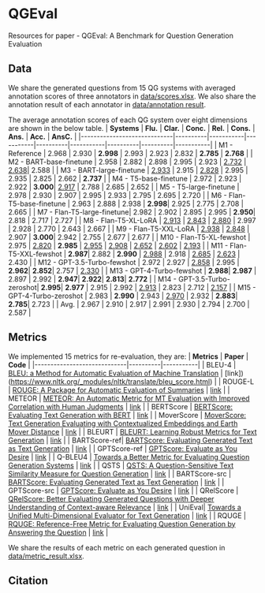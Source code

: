 # QGEval
Resources for paper - QGEval: A Benchmark for Question Generation Evaluation

## Data
We share the generated questions from 15 QG systems with averaged annotation scores of three annotators in [data/scores.xlsx](https://github.com/WeipingFu/QGEval/blob/main/data/scores.xlsx).
We also share the annotation result of each annotator in [data/annotation result](https://github.com/WeipingFu/QGEval/tree/main/data/annotation%20result).

The average annotation scores of each QG system over eight dimensions are shown in the below table.
| **Systems**                | **Flu.** | **Clar.** | **Conc.** | **Rel.** | **Cons.** | **Ans.** | **Acc.** | **AnsC.** |
|-----------------------------|----------|-----------|-----------|----------|-----------|----------|----------|-----------|
| M1 - Reference              | 2.968    | 2.930     | **2.998** | 2.993    | 2.923     | 2.832    | **2.785** | **2.768** |
| M2 - BART-base-finetune     | 2.958    | 2.882     | 2.898     | 2.995    | 2.923     | <u>2.732</u>  | <span style="text-decoration:underline;">2.638</span>| 2.588     |
| M3 - BART-large-finetune    | <span style="text-decoration:underline;">2.933</span>  | 2.915     | <span style="text-decoration:underline;">2.828</span>   | 2.995    | 2.935     | 2.825    | 2.662    | **2.737** |
| M4 - T5-base-finetune       | 2.972    | 2.923     | 2.922     | **3.000**| <span style="text-decoration:underline;">2.917</span>   | 2.788    | 2.685    | 2.652     |
| M5 - T5-large-finetune      | 2.978    | 2.930     | 2.907     | 2.995    | 2.933     | 2.795    | 2.695    | 2.720     |
| M6 - Flan-T5-base-finetune | 2.963    | 2.888     | 2.938     | **2.998**| 2.925     | 2.775    | 2.708    | 2.665     |
| M7 - Flan-T5-large-finetune| 2.982    | 2.902     | 2.895     | 2.995    | **2.950**| 2.818    | 2.717    | 2.727     |
| M8 - Flan-T5-XL-LoRA        | <span style="text-decoration:underline;">2.913</span>  | <span style="text-decoration:underline;">2.843</span>   | <span style="text-decoration:underline;">2.880</span>   | 2.997    | 2.928     | 2.770    | 2.643    | 2.667     |
| M9 - Flan-T5-XXL-LoRA       | <span style="text-decoration:underline;">2.938</span>  | <span style="text-decoration:underline;">2.848</span>   | 2.907     | **3.000**| 2.942     | 2.755    | 2.677    | 2.677     |
| M10 - Flan-T5-XL-fewshot    | 2.975    | <span style="text-decoration:underline;">2.820</span>   | **2.985** | <span style="text-decoration:underline;">2.955</span>  | <span style="text-decoration:underline;">2.908</span>   | <span style="text-decoration:underline;">2.652</span>  | <span style="text-decoration:underline;">2.602</span>  | <span style="text-decoration:underline;">2.193</span>   |
| M11 - Flan-T5-XXL-fewshot   | **2.987**| 2.882     | **2.990** | <span style="text-decoration:underline;">2.988</span>  | 2.918     | <span style="text-decoration:underline;">2.685</span>  | <span style="text-decoration:underline;">2.623</span>  | 2.430     |
| M12 - GPT-3.5-Turbo-fewshot | 2.972    | 2.927     | <span style="text-decoration:underline;">2.858</span>   | 2.995    | **2.962**| **2.852**| 2.757    | <span style="text-decoration:underline;">2.330</span>   |
| M13 - GPT-4-Turbo-fewshot   | **2.988**| **2.987** | 2.897     | 2.992    | **2.947**| **2.922**| **2.813**| **2.772** |
| M14 - GPT-3.5-Turbo-zeroshot| **2.995**| **2.977** | 2.915     | 2.992    | <span style="text-decoration:underline;">2.913</span>   | 2.823    | 2.712    | <span style="text-decoration:underline;">2.157</span>   |
| M15 - GPT-4-Turbo-zeroshot  | 2.983    | **2.990** | 2.943     | <span style="text-decoration:underline;">2.970</span>  | 2.932     | **2.883**| **2.785**| 2.723     |
| Avg.                  | 2.967    | 2.910     | 2.917     | 2.991    | 2.930     | 2.794   | 2.700 | 2.587 |


## Metrics
We implemented 15 metrics for re-evaluation, they are:
| **Metrics**                | **Paper** | **Code** |
|-----------------------------|----------|-----------|
| BLEU-4            | [BLEU: a Method for Automatic Evaluation of Machine Translation](https://aclanthology.org/P02-1040.pdf)  |  [link])(https://www.nltk.org/_modules/nltk/translate/bleu_score.html)   |
| ROUGE-L     | [ROUGE: A Package for Automatic Evaluation of Summaries](https://aclanthology.org/W04-1013.pdf)   | [link](https://github.com/google-research/google-research/tree/master/rouge)   | 
| METEOR    | [METEOR: An Automatic Metric for MT Evaluation with Improved Correlation with Human Judgments](https://aclanthology.org/W05-0909.pdf)  | [link](https://www.nltk.org/api/nltk.translate.meteor_score.html) | 
| BERTScore       | [BERTScore: Evaluating Text Generation with BERT](https://openreview.net/pdf?id=SkeHuCVFDr)   | [link](https://github.com/Tiiiger/bert_score)     | 
| MoverScore      | [MoverScore: Text Generation Evaluating with Contextualized Embeddings and Earth Mover Distance](https://aclanthology.org/D19-1053.pdf)   | [link](https://github.com/AIPHES/emnlp19-moverscore)     | 
| BLEURT | [BLEURT: Learning Robust Metrics for Text Generation](https://aclanthology.org/2020.acl-main.704.pdf)    | [link](https://github.com/google-research/bleurt)     |
| BARTScore-ref| [BARTScore: Evaluating Generated Text as Text Generation](https://arxiv.org/pdf/2106.11520.pdf)    | [link](https://github.com/neulab/BARTScore)     |
| GPTScore-ref        | [GPTScore: Evaluate as You Desire](https://arxiv.org/pdf/2302.04166.pdf)  | [link](https://github.com/jinlanfu/GPTScore)   | 
| Q-BLEU4       | [Towards a Better Metric for Evaluating Question Generation Systems](https://aclanthology.org/D18-1429.pdf)  | [link](https://github.com/PrekshaNema25/Answerability-Metric)   |
| QSTS    | [QSTS: A Question-Sensitive Text Similarity Measure for Question Generation](https://aclanthology.org/2022.coling-1.337.pdf)    | [link](https://github.com/WeipingFu/QGEval/tree/main/metrics/QSTS)   | 
| BARTScore-src   | [BARTScore: Evaluating Generated Text as Text Generation](https://arxiv.org/pdf/2106.11520.pdf) | [link](https://github.com/neulab/BARTScore)     | 
| GPTScore-src | [GPTScore: Evaluate as You Desire](https://arxiv.org/pdf/2302.04166.pdf)    | [link](https://github.com/jinlanfu/GPTScore)     |
| QRelScore   | [QRelScore: Better Evaluating Generated Questions with Deeper Understanding of Context-aware Relevance](https://aclanthology.org/2022.emnlp-main.37.pdf) | [link](https://github.com/Robert-xiaoqiang/QRelScore) | 
| UniEval| [Towards a Unified Multi-Dimensional Evaluator for Text Generation](https://aclanthology.org/2022.emnlp-main.131.pdf) | [link](https://github.com/maszhongming/UniEval) | 
| RQUGE  | [RQUGE: Reference-Free Metric for Evaluating Question Generation by Answering the Question](https://aclanthology.org/2023.findings-acl.428.pdf)   | [link](https://github.com/alirezamshi/RQUGE) | 

We share the results of each metric on each generated question in [data/metric_result.xlsx](https://github.com/WeipingFu/QGEval/blob/main/data/metric_result.xlsx).

## Citation

